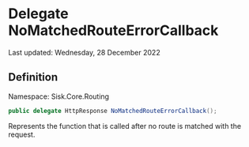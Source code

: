 # Delegate NoMatchedRouteErrorCallback
Last updated: Wednesday, 28 December 2022

## Definition
Namespace: Sisk.Core.Routing

```csharp
public delegate HttpResponse NoMatchedRouteErrorCallback();
```

Represents the function that is called after no route is matched with the request.

